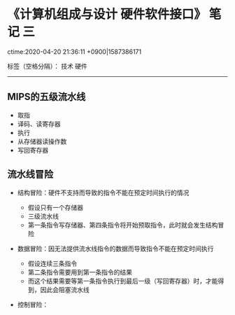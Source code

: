 # 《计算机组成与设计 硬件软件接口》 笔记 三
ctime:2020-04-20 21:36:11 +0900|1587386171

标签（空格分隔）： 技术 硬件 

---

## MIPS的五级流水线

- 取指
- 译码、读寄存器
- 执行
- 从存储器读操作数
- 写回寄存器

## 流水线冒险

- 结构冒险：硬件不支持而导致的指令不能在预定时间执行的情况
  - 假设只有一个存储器
  - 三级流水线
  - 第一条指令写存储器、第四条指令将开始预取指令，此时就会发生结构冒险
  
- 数据冒险：因无法提供流水线指令的数据而导致指令不能在预定时间执行
  - 假设连续三条指令
  - 第二条指令需要用到第一条指令的结果
  - 而这个结果需要等第一条指令执行到最后一级（写回寄存器）时，才能得到，因此会阻塞流水线

- 控制冒险：
